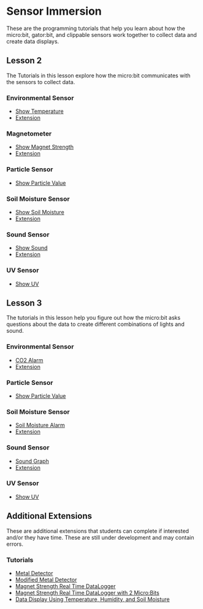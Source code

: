 # Sensor Immersion
These are the programming tutorials that help you learn about how the micro:bit, gator:bit, and clippable sensors work together to collect data and create data displays.

## Lesson 2
The Tutorials in this lesson explore how the micro:bit communicates with the sensors to collect data.

### Environmental Sensor
* [Show Temperature](https://makecode.microbit.org/#tutorial:78222-05534-05239-30450)
* [Extension](https://makecode.microbit.org/#tutorial:61302-57914-50157-32031)

### Magnetometer 
* [Show Magnet Strength](https://makecode.microbit.org/#tutorial:84336-55173-02106-13695)
* [Extension](https://makecode.microbit.org/#tutorial:87862-64181-20939-94348)

### Particle Sensor
* [Show Particle Value](https://makecode.microbit.org/#tutorial:github:schoolwidelabs/sensor-immersion-general/Lesson2/New/particle)

### Soil Moisture Sensor
* [Show Soil Moisture](https://makecode.microbit.org/#tutorial:66111-97773-95597-06119)
* [Extension](https://makecode.microbit.org/#tutorial:64380-15127-08844-57469)

### Sound Sensor
* [Show Sound](https://makecode.microbit.org/#tutorial:06304-43514-59374-85191)
* [Extension](https://makecode.microbit.org/#tutorial:17622-71426-96452-01841)

### UV Sensor
* [Show UV](https://makecode.microbit.org/#tutorial:github:schoolwidelabs/sensor-immersion-general/Lesson2/New/uv)

## Lesson 3
The tutorials in this lesson help you figure out how the micro:bit asks questions about the data to create different combinations of lights and sound. 

### Environmental Sensor
* [CO2 Alarm](https://makecode.microbit.org/#tutorial:18956-88465-30806-46716)
* [Extension](https://makecode.microbit.org/#tutorial:38751-84751-08092-93200)

### Particle Sensor
* [Show Particle Value](https://makecode.microbit.org/#tutorial:github:schoolwidelabs/sensor-immersion-general/Lesson3/New/particle)

### Soil Moisture Sensor
* [Soil Moisture Alarm](https://makecode.microbit.org/#tutorial:97046-52804-13459-19788)
* [Extension](https://makecode.microbit.org/#tutorial:24742-60530-48899-27404)

### Sound Sensor
* [Sound Graph](https://makecode.microbit.org/#tutorial:82298-27799-32288-66422)
* [Extension](https://makecode.microbit.org/#tutorial:37405-47078-94621-47856)

### UV Sensor
* [Show UV](https://makecode.microbit.org/#tutorial:github:schoolwidelabs/sensor-immersion-general/Lesson3/New/uv)

## Additional Extensions
These are additional extensions that students can complete if interested and/or they have time. These are still under development and may contain errors.

### Tutorials
* [Metal Detector](https://makecode.microbit.org/#tutorial:github:schoolwidelabs/sensor-immersion/AdditionalExtensions/metal_detector)
* [Modified Metal Detector](https://makecode.microbit.org/#tutorial:github:schoolwidelabs/sensor-immersion/AdditionalExtensions/modified_metal_detector)
* [Magnet Strength Real Time DataLogger](https://makecode.microbit.org/#tutorial:github:schoolwidelabs/sensor-immersion/AdditionalExtensions/magnetometer_datalogger)
* [Magnet Strength Real Time DataLogger with 2 Micro:Bits](https://makecode.microbit.org/#tutorial:github:schoolwidelabs/sensor-immersion/AdditionalExtensions/magnetometer_datalogger_radio)
* [Data Display Using Temperature, Humidity, and Soil Moisture](https://makecode.microbit.org/#tutorial:github:schoolwidelabs/sensor-immersion/AdditionalExtensions/data_display)








